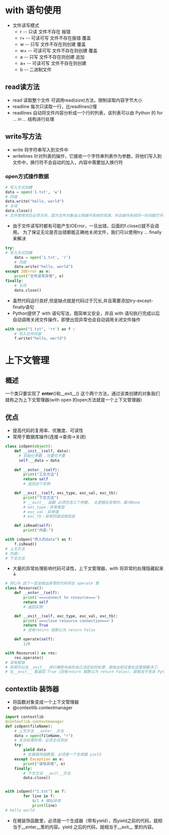 # with 语句使用
* 文件读写模式
  * r -- 只读 文件不存在 报错
  * r+ -- 可读可写 文件不存在报错 覆盖
  * w -- 只写 文件不存在则创建 覆盖
  * w+ -- 可读可写 文件不存在则创建 覆盖
  * a -- 只写 文件不存在则创建 追加
  * a+ -- 可读可写 文件不存在则创建 
  * b -- 二进制文件
## read读方法 
  * read 读取整个文件 可调用read(size)方法，限制读取内容字节大小
  * readline 每次只读取一行，比readlines()慢
  * readlines 自动将文件内容分析成一个行的列表，该列表可以由 Python 的 for ... in ... 结构进行处理
## write写方法
  * write 将字符串写入到文件中
  * writelines 针对列表的操作，它接收一个字符串列表作为参数，将他们写入到文件中，换行符不会自动的加入，内容中需要加入换行符
### open方式操作数据
```python
# 写入方式创建
data = open('1.txt', 'w')
# 内容
data.write("hello, world")
# 关闭
data.close()
# ⽂件使⽤完后必须关闭，因为⽂件对象会占⽤操作系统的资源，并且操作系统同⼀时间能打开的 ⽂件数量也是有限的
```
* 由于⽂件读写时都有可能产⽣IOError，⼀旦出错，后⾯的f.close()就不会调⽤。 为了保证⽆论是否出错都能正确地关闭⽂件，我们可以使⽤try ... finally来解决
```python
try:
# 写入方式创建
    data = open('1.txt', 'r')
    # 内容
    data.write("hello, world")
except IOError as e:
    print("文件读写异常", e)
finally:
    # 关闭
    data.close()
```
* 虽然代码运⾏良好,但是缺点就是代码过于冗⻓,并且需要添加try-except-finally语句 
* Python提供了 with 语句写法，既简单⼜安全，并且 with 语句执⾏完成以后⾃动调⽤关闭⽂件操作，即使出现异常也会⾃动调⽤关闭⽂件操作
```python
with open("1.txt", 'r+') as f :
    # 写入文件内容
    f.write("hello, world")
```
# 上下文管理
## 概述
⼀个类只要实现了 __enter__()和__exit__() 这个两个⽅法，通过该类创建的对象我们就称之为上下⽂管理器(with open 的open方法就是一个上下文管理器)
## 优点
* 提高代码的复用率、优雅度、可读性
* 常用于数据库操作(连接->查询->关闭)
```python
class isOpen(object):
    def __init__(self, data):
      # 初始化参数 ,可要可不要
      self.__data = data
    
    def __enter__(self):
        print("上文方法")
        return self
        # 返回这个实例

    def __exit__(self, exc_type, exc_val, exc_tb):
        print("下文方法")
        # __exit__ 函数 必须包含三个参数， 主逻辑无异常时，都为None
        # exc_type：异常类型
        # exc_val：异常值
        # exc_tb：异常的错误栈信息

    def isRead(self):
        print("内容:")

with isOpen("传入的data") as f:
    f.isRead()
# 上文方法
# 内容:
# 下文方法
```
* 大量的异常处理影响代码可读性，上下文管理器，with 将异常的处理隐藏起来 ↓
```python
# 将1/0 这个一定会抛出异常的代码写在 operate 里
class Resource():
    def __enter__(self):
        print('===connect to resource===')
        return self
        # 返回实例

    def __exit__(self, exc_type, exc_val, exc_tb):
        print('===close resource connection===')
        return True
        # 没有return 就默认为 return False

    def operate(self):
        1/0

with Resource() as res:
    res.operate()
# 没有报错
# 异常可以在__exit__ 进行捕获并由你自己决定如何处理，是抛出呢还是在这里就解决了。
# 在__exit__ 里返回 True（没有return 就默认为 return False），就相当于告诉 Python解释器，这个异常我们已经捕获了，不需要再往外抛
```
## contextlib 装饰器
* 将函数对象变成一个上下文管理器
* @contextlib.contextmanager
```python
import contextlib
@contextlib.contextmanager
def isOpen(fileName):
    # 上文方法 __enter__方法
    data = open(fileName, "r")
    # 无法处理异常，必须主动添加
    try:
        yield data
        # 在被装饰函数里，必须是一个生成器 yield
    except Exception as e:
        print("读写异常", e)
    finally:
        # 下文方法 __exit__方法
        data.close()


with isOpen(r"1.txt") as f:
        for line in f:
            0/1 # 模拟异常
            print(line)
# hello world
```
* 在被装饰函数里，必须是一个生成器（带有yield），而yield之前的代码，就相当于__enter__里的内容。yield 之后的代码，就相当于__exit__ 里的内容。